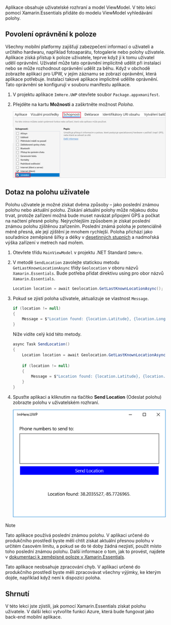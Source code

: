 Aplikace obsahuje uživatelské rozhraní a model ViewModel. V této lekci pomocí Xamarin.Essentials přidáte do modelu ViewModel vyhledávání polohy.

## <a name="enable-location-permissions"></a>Povolení oprávnění k poloze

Všechny mobilní platformy zajišťují zabezpečení informací o uživateli a určitého hardwaru, například fotoaparátu, fotogalerie nebo polohy uživatele. Aplikace získá přístup k poloze uživatele, teprve když jí k tomu uživatel udělí oprávnění. Uživatel může tato oprávnění implicitně udělit při instalaci nebo se může rozhodnout oprávnění udělit za běhu. Když v obchodě zobrazíte aplikaci pro UPW, v jejím záznamu se zobrazí oprávnění, která aplikace potřebuje. Instalací takové aplikace implicitně udělíte oprávnění. Tato oprávnění se konfigurují v souboru manifestu aplikace.

1. V projektu aplikace `ImHere.UWP` otevřete soubor `Package.appxmanifest`.

1. Přejděte na kartu **Možnosti** a zaškrtněte možnost *Poloha*.

    ![Karta možností UPW](../media/4-uwp-location-capability.png)

## <a name="query-for-the-users-location"></a>Dotaz na polohu uživatele

Polohu uživatele je možné získat dvěma způsoby – jako poslední známou polohu nebo aktuální polohu. Získání aktuální polohy může nějakou dobu trvat, protože zařízení možná bude muset navázat připojení GPS a počkat na načtení přesné polohy. Nejrychlejším způsobem je získat poslední známou polohu zjištěnou zařízením. Poslední známá poloha je potenciálně méně přesná, ale její zjištění je mnohem rychlejší. Poloha přichází jako souřadnice zeměpisné šířky a délky v [desetinných stupních](https://en.wikipedia.org/wiki/Decimal_degrees?azure-portal=true) a nadmořská výška zařízení v metrech nad mořem.

1. Otevřete třídu `MainViewModel` v projektu .NET Standard `ImHere`.

1. V metodě `SendLocation` zavolejte statickou metodu `GetLastKnownLocationAsync` třídy `Geolocation` v oboru názvů `Xamarin.Essentials`. Bude potřeba přidat direktivu using pro obor názvů `Xamarin.Essentials`.

    ```csharp
    Location location = await Geolocation.GetLastKnownLocationAsync();
    ```

1. Pokud se zjistí poloha uživatele, aktualizuje se vlastnost `Message`.

    ```csharp
    if (location != null)
    {
        Message = $"Location found: {location.Latitude}, {location.Longitude}.";
    }
    ```

    Níže vidíte celý kód této metody.
    
    ```csharp
    async Task SendLocation()
    {
        Location location = await Geolocation.GetLastKnownLocationAsync();
    
        if (location != null)
        {
            Message = $"Location found: {location.Latitude}, {location.Longitude}.";
        }
    }
    ```

1. Spusťte aplikaci a kliknutím na tlačítko **Send Location** (Odeslat polohu) zobrazte polohu v uživatelském rozhraní.

    ![Spuštěná aplikace se zobrazenou polohou uživatele](../media/4-running-app-showing-location.png)    

> [!NOTE]
> Tato aplikace používá poslední známou polohu. V aplikaci určené do produkčního prostředí byste měli chtít získat aktuální přesnou polohu v určitém časovém limitu, a pokud se do té doby žádná nezjistí, použít místo toho poslední známou polohu. Další informace o tom, jak to provést, najdete v [dokumentaci k zeměpisné poloze v Xamarin.Essentials](https://docs.microsoft.com/xamarin/essentials/geolocation?tabs=uwp#using-geolocation?azure-portal=true).
> 
> Tato aplikace neobsahuje zpracování chyb. V aplikaci určené do produkčního prostředí byste měli zpracovávat všechny výjimky, ke kterým dojde, například když není k dispozici poloha.

## <a name="summary"></a>Shrnutí

V této lekci jste zjistili, jak pomocí Xamarin.Essentials získat polohu uživatele. V další lekci vytvoříte funkci Azure, která bude fungovat jako back-end mobilní aplikace.